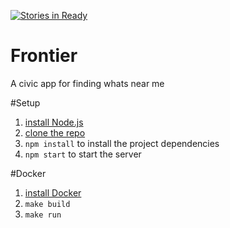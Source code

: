 [![Stories in Ready](https://badge.waffle.io/codeforhuntsville/Frontier.png?label=ready&title=Ready)](https://waffle.io/codeforhuntsville/Frontier)
# Frontier
A civic app for finding whats near me

#Setup

1. [install Node.js](https://nodejs.org/download/)
2. [clone the repo](https://help.github.com/articles/fetching-a-remote/)
3. `npm install` to install the project dependencies
4. `npm start` to start the server

#Docker

1. [install Docker](https://docs.docker.com/installation/)
2. `make build`
3. `make run`
